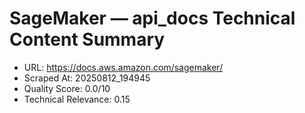 # SageMaker — api_docs Technical Content Summary

- URL: https://docs.aws.amazon.com/sagemaker/
- Scraped At: 20250812_194945
- Quality Score: 0.0/10
- Technical Relevance: 0.15
